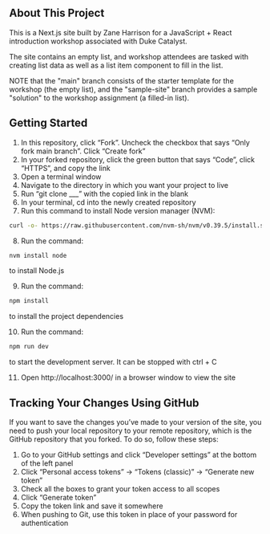 ## About This Project

This is a Next.js site built by Zane Harrison for a JavaScript + React introduction workshop associated with Duke Catalyst.

The site contains an empty list, and workshop attendees are tasked with creating list data as well as a list item component to fill in the list.

NOTE that the "main" branch consists of the starter template for the workshop (the empty list), and the "sample-site" branch provides a sample "solution" to the workshop assignment (a filled-in list).

## Getting Started

1. In this repository, click “Fork”. Uncheck the checkbox that says “Only fork main branch”. Click “Create fork”
2. In your forked repository, click the green button that says “Code”, click “HTTPS”, and copy the link
3. Open a terminal window
4. Navigate to the directory in which you want your project to live
5. Run “git clone \_\_\_” with the copied link in the blank
6. In your terminal, cd into the newly created repository
7. Run this command to install Node version manager (NVM):

```bash
curl -o- https://raw.githubusercontent.com/nvm-sh/nvm/v0.39.5/install.sh | bash
```

8. Run the command:

```bash
nvm install node
```

to install Node.js

9. Run the command:

```bash
npm install
```

to install the project dependencies

10. Run the command:

```bash
npm run dev
```

to start the development server. It can be stopped with ctrl + C

11. Open http://localhost:3000/ in a browser window to view the site

## Tracking Your Changes Using GitHub

If you want to save the changes you’ve made to your version of the site, you need to push your local repository to your remote repository, which is the GitHub repository that you forked. To do so, follow these steps:

1. Go to your GitHub settings and click “Developer settings” at the bottom of the left panel
2. Click “Personal access tokens” → “Tokens (classic)” → “Generate new token”
3. Check all the boxes to grant your token access to all scopes
4. Click “Generate token”
5. Copy the token link and save it somewhere
6. When pushing to Git, use this token in place of your password for authentication
